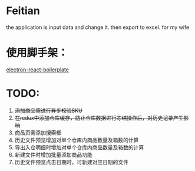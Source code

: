 # Feitian

the application is input data and change it. then export to excel. for my wife

# 使用脚手架：

[electron-react-boilerplate](https://github.com/electron-react-boilerplate/electron-react-boilerplate)


# TODO:
1. ~~添加商品需进行异步校验SKU~~
2. ~~在redux中添加仓库缓存，防止仓库数据进行冻结操作后，对历史记录产生影响~~
3. ~~商品页需添加搜索框~~
4. 历史文件预览增加对单个仓库内商品数量及箱数的计算
5. 导出入仓明细时增加对单个仓库内商品数量及箱数的计算
6. 新建文件时增加批量添加商品功能
7. 历史文件预览点击日期时，可新建对应日期的文件